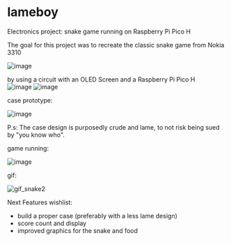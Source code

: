 # lameboy
Electronics project: snake game running on Raspberry Pi Pico H

The goal for this project was to recreate the classic snake game from Nokia 3310 

![image](https://github.com/a-faria/lameboy/assets/122120022/b3324c41-4a7c-4b84-b2eb-e88a93545142)

by using a circuit with an OLED Screen and a Raspberry Pi Pico H <br>
![image](https://github.com/a-faria/lameboy/assets/122120022/f21fb08c-9445-4e35-90c0-d3b8a915e388)
![image](https://github.com/a-faria/lameboy/assets/122120022/627bb0e8-a2fb-4c4e-b32e-cad3c7380b94)

case prototype:

 ![image](https://github.com/a-faria/lameboy/assets/122120022/4ae47e8c-6fee-410d-8ab5-e36f03c1f314)
 
P.s: The case design is purposedly crude and lame, to not risk being sued by "you know who".

game running:

![image](https://github.com/a-faria/lameboy/assets/122120022/2fea7941-7eaf-476c-83e2-176710f5fb16)

gif:

![gif_snake2](https://github.com/a-faria/lameboy/assets/122120022/0bc5bfb0-e0e5-4353-b35a-0f901e89b50d)

Next Features wishlist: <be>
* build a proper case (preferably with a less lame design)<br>
* score count and display<br>
* improved graphics for the snake and food
